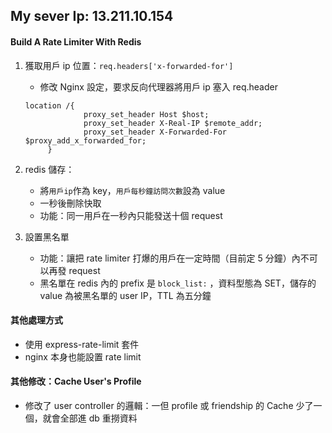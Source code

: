 ## My sever Ip: 13.211.10.154

#### Build A Rate Limiter With Redis

1. 獲取用戶 ip 位置：`req.headers['x-forwarded-for']`

   - 修改 Nginx 設定，要求反向代理器將用戶 ip 塞入 req.header

   ```
   location /{
                proxy_set_header Host $host;
                proxy_set_header X-Real-IP $remote_addr;
                proxy_set_header X-Forwarded-For $proxy_add_x_forwarded_for;
        }
   ```

1. redis 儲存：

   - 將`用戶ip`作為 key，`用戶每秒鐘訪問次數`設為 value
   - 一秒後刪除快取
   - 功能：同一用戶在一秒內只能發送十個 request

1. 設置黑名單
   - 功能：讓把 rate limiter 打爆的用戶在一定時間（目前定 5 分鐘）內不可以再發 request
   - 黑名單在 redis 內的 prefix 是 `block_list:` ，資料型態為 SET，儲存的 value 為被黑名單的 user IP，TTL 為五分鐘

#### 其他處理方式

- 使用 express-rate-limit 套件
- nginx 本身也能設置 rate limit

#### 其他修改：Cache User's Profile

- 修改了 user controller 的邏輯：一但 profile 或 friendship 的 Cache 少了一個，就會全部進 db 重撈資料
